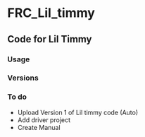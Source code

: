 # FRC_Lil_timmy

## Code for Lil Timmy

### Usage

### Versions

### To do
 - Upload Version 1 of Lil timmy code (Auto)
 - Add driver project
 - Create Manual
